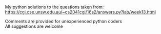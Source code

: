 My python solutions to the questions taken from:
https://cgi.cse.unsw.edu.au/~cs2041cgi/16s2/answers.py?lab/week13.html

Comments are provided for unexperienced python coders  
All suggestions are welcome
